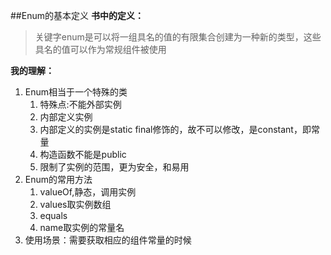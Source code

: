 ##Enum的基本定义
**书中的定义：**
>关键字enum是可以将一组具名的值的有限集合创建为一种新的类型，这些具名的值可以作为常规组件被使用</br>

**我的理解：**
1. Enum相当于一个特殊的类
   1. 特殊点:不能外部实例
   2. 内部定义实例
   3. 内部定义的实例是static final修饰的，故不可以修改，是constant，即常量
   4. 构造函数不能是public
   5. 限制了实例的范围，更为安全，和易用
2. Enum的常用方法
   1. valueOf,静态，调用实例
   2. values取实例数组
   3. equals
   4. name取实例的常量名
3. 使用场景：需要获取相应的组件常量的时候






